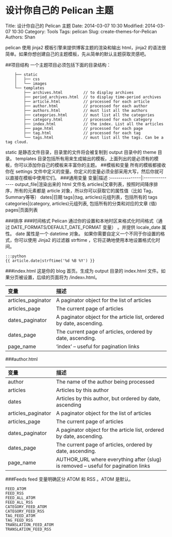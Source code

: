 # 设计你自己的 Pelican 主题
Title: 设计你自己的 Pelican 主题
Date: 2014-03-07 10:30
Modified: 2014-03-07 10:30
Category: Tools
Tags: pelican
Slug: create-themes-for-Pelican
Authors: Shan


pelican 使用 jinja2 模板引擎来提供博客主题的渲染和输出 html，jinja2 的语法很简单。如果你想创建自己的主题模板，先从简单的默认主题获取灵感吧。

##项目结构
一个主题项目必须包括下面的目录结构：

        ├── static
        │   ├── css
        │   └── images
        └── templates
            ├── archives.html         // to display archives
            ├── period_archives.html  // to display time-period archives
            ├── article.html          // processed for each article
            ├── author.html           // processed for each author
            ├── authors.html          // must list all the authors
            ├── categories.html       // must list all the categories
            ├── category.html         // processed for each category
            ├── index.html            // the index. List all the articles
            ├── page.html             // processed for each page
            ├── tag.html              // processed for each tag
            └── tags.html             // must list all the tags. Can be a tag cloud.

static 是静态文件目录，目录里的文件将会被复制到 output 目录中的 theme 目录。
templates 目录包括所有用来生成输出的模板，上面列出的是必须有的模板，你可以添加你自己的模板来丰富你的主题。
##模板和变量
所有的模板都接收你在 settings 文件中定义的变量。你定义的变量必须全部采用大写，然后你就可以直接在模板中使用它们。
###通用变量
 变量|描述
 :---------------|:---------------
 output_file|渲染出来的 html 文件名
 articles|文章列表，按照时间降序排序，所有的元素都是 article 对象，所以你可以获取它的属性值（比如 Tag，Summary等等）
 dates|日期
 tags|(tag, articles)元组列表，包括所有的 tags
 categories|(category, articles)元组列表, 包括所有的分类和对应的文章 (值)
 pages|页面列表
 
###排序
###时间格式
Pelican 通过你的设置和本地时区来格式化时间格式（通过 DATE_FORMATS/DEFAULT_DATE_FORMAT 变量） 。并提供 locale_date 属性。 date 属性是一个 datetime 对象。 如果你需要自定义一个不同于你设置的格式，你可以使用 Jinja2 的过滤器 strftime ，它将正确地使用本地设置格式化时间。

    :::python
    {{ article.date|strftime('%d %B %Y') }}

###index.html
这是你的 blog 首页。生成为 output 目录的 index.html 文件。如果分页被设置，后续的页面将为 /index`n`.html。

变量|描述
:--------|:--------
articles_paginator|  A paginator object for the list of articles
articles_page|   The current page of articles
dates_paginator|     A paginator object for the article list, ordered by date, ascending.
dates_page|  The current page of articles, ordered by date, ascending.
page_name|   ‘index’ – useful for pagination links

###author.html

 变量|描述
 :--------|:--------
 author|  The name of the author being processed
 articles|    Articles by this author
 dates|   Articles by this author, but ordered by date, ascending
 articles_paginator|  A paginator object for the list of articles
 articles_page|   The current page of articles
 dates_paginator|     A paginator object for the article list, ordered by date, ascending.
 dates_page|  The current page of articles, ordered by date, ascending.
 page_name|   AUTHOR_URL where everything after {slug} is removed – useful for pagination links

###Feeds
feed 变量明确区分 ATOM 和 RSS 。ATOM 是默认。

    FEED_ATOM
    FEED_RSS
    FEED_ALL_ATOM
    FEED_ALL_RSS
    CATEGORY_FEED_ATOM
    CATEGORY_FEED_RSS
    TAG_FEED_ATOM
    TAG_FEED_RSS
    TRANSLATION_FEED_ATOM
    TRANSLATION_FEED_RSS


